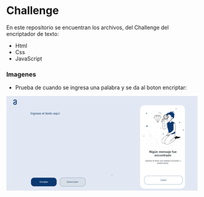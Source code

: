 # Challenge
En este repositorio se encuentran los archivos, del Challenge del encriptador de texto:
- Html
- Css
- JavaScript

### Imagenes
- Prueba de cuando se ingresa una palabra y se da al boton encriptar:
<div align="center"> 
  
![Alter](img/challenge.png)

</div>
